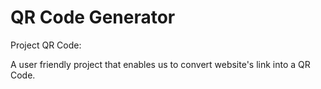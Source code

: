 # QR Code Generator
Project QR Code:


A user friendly project that enables us to convert website's link into a QR Code. 
